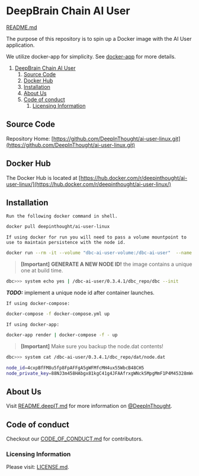 # DeepBrain Chain AI User

[README.md](https://raw.githubusercontent.com/DeepInThought/ai-user-linux/master/README.md)

The purpose of this repository is to spin up a Docker image with the AI User application.

We utilize docker-app for simplicity.  See [docker-app](https://github.com/docker/app) for more details.

1. [DeepBrain Chain AI User](#deepbrain-chain-ai-user)
	1. [Source Code](#source-code)
	2. [Docker Hub](#docker-hub)
	3. [Installation](#installation)
	4. [About Us](#about-us)
	5. [Code of conduct](#code-of-conduct)
		1. [Licensing Information](#licensing-information)

## Source Code

Repository Home: [https://github.com/DeepInThought/ai-user-linux.git](https://github.com/DeepInThought/ai-user-linux.git)

## Docker Hub

The Docker Hub is located at [https://hub.docker.com/r/deepinthought/ai-user-linux/](https://hub.docker.com/r/deepinthought/ai-user-linux/)

## Installation

`Run the following docker command in shell.`

```bash
docker pull deepinthought/ai-user-linux
```

`If using docker for run you will need to pass a volume mountpoint to use to maintain persistence with the node id.`

```bash
docker run --rm -it --volume "dbc-ai-user-volume:/dbc-ai-user"  --name dbc-ai-user --hostname dbc-ai-user deepinthought/ai-user-linux:latest
```

>**[Important]** **GENERATE A NEW NODE ID!** the image contains a unique one at build time.

```bash
dbc>>> system echo yes | /dbc-ai-user/0.3.4.1/dbc_repo/dbc --init
```

*****TODO:***** implement a unique node id after container launches.

`If using docker-compose:`

```bash
docker-compose -f docker-compose.yml up
```

`If using docker-app:`

```bash
docker-app render | docker-compose -f - up
```

>**[Important]** Make sure you backup the node.dat contents!

```bash
dbc>>> system cat /dbc-ai-user/0.3.4.1/dbc_repo/dat/node.dat
```

```bash
node_id=4cxpBfFM8u5fp8FpAFFgA5gWFMfcMH4ux55WbcB48CH5
node_private_key=88NJ3m458HAbgx81kgC41g4JFAAfrxgWNck5MpgMmF1P4M45328mWcgA1MMPcbgABBfCFx1F8X2A8FGFHg8MfB8cbHC5Ca4GN8bWBM8BWsMrp8p85pWpaf834W1apg4aPPW84HCHGM88fk8Mk8HPFWgfpJmb4XNuPPFJ4uBHFsNN8HfFCmuR3MBuMfaFPM5gWfxcCJ8XP5fHBbWR4WBBHp183ap5CfcMC3BCWffPua4W3W853bkXgCAMHBaMR83838PFAfxPGBs5gkF3WmpCN3fksH5C5xJHC5M88CppC4Hgxq
```

## About Us

Visit [README.deepIT.md](README.deepIT.md) for more information on [@DeepInThought](https://github.com/DeepInThought).

## Code of conduct

Checkout our [CODE_OF_CONDUCT.md](CODE_OF_CONDUCT.md) for contributors.

### Licensing Information

Please visit: [LICENSE.md](LICENSE.md).